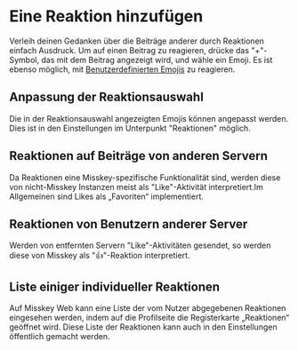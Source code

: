 # Eine Reaktion hinzufügen

Verleih deinen Gedanken über die Beiträge anderer durch Reaktionen einfach Ausdruck.
Um auf einen Beitrag zu reagieren, drücke das "+"-Symbol, das mit dem Beitrag angezeigt wird, und wähle ein Emoji.
Es ist ebenso möglich, mit [Benutzerdefinierten Emojis](./custom-emoji.md) zu reagieren.

## Anpassung der Reaktionsauswahl

Die in der Reaktionsauswahl angezeigten Emojis können angepasst werden.
Dies ist in den Einstellungen im Unterpunkt "Reaktionen" möglich.

## Reaktionen auf Beiträge von anderen Servern

Da Reaktionen eine Misskey-spezifische Funktionalität sind, werden diese von nicht-Misskey Instanzen meist als "Like"-Aktivität interpretiert.Im Allgemeinen sind Likes als „Favoriten“ implementiert.

## Reaktionen von Benutzern anderer Server

Werden von entfernten Servern "Like"-Aktivitäten gesendet, so werden diese von Misskey als "👍"-Reaktion interpretiert.

## Liste einiger individueller Reaktionen

Auf Misskey Web kann eine Liste der vom Nutzer abgegebenen Reaktionen eingesehen werden, indem auf die Profilseite die Registerkarte „Reaktionen“ geöffnet wird.
Diese Liste der Reaktionen kann auch in den Einstellungen öffentlich gemacht werden.

